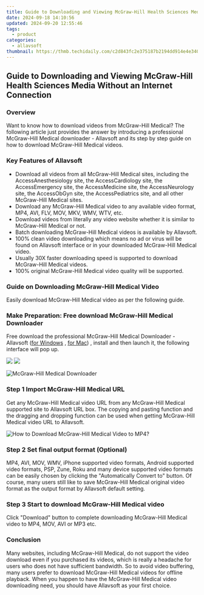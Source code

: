 ```yaml
---
title: Guide to Downloading and Viewing McGraw-Hill Health Sciences Media Without an Internet Connection
date: 2024-09-18 14:10:56
updated: 2024-09-20 12:55:46
tags:
  - product
categories:
  - allavsoft
thumbnail: https://thmb.techidaily.com/c2d843fc2e375187b2194dd914e4e340539dd6293ab4433f92ecd542eef0fd55.jpg
---
```


## Guide to Downloading and Viewing McGraw-Hill Health Sciences Media Without an Internet Connection

### Overview

Want to know how to download videos from McGraw-Hill Medical? The following article just provides the answer by introducing a professional McGraw-Hill Medical downloader - Allavsoft and its step by step guide on how to download McGraw-Hill Medical videos.

### Key Features of Allavsoft

* Download all videos from all McGraw-Hill Medical sites, including the AccessAnesthesiology site, the AccessCardiology site, the AccessEmergency site, the AccessMedicine site, the AccessNeurology site, the AccessObGyn site, the AccessPediatrics site, and all other McGraw-Hill Medical sites.
* Download any McGraw-Hill Medical video to any available video format, MP4, AVI, FLV, MOV, MKV, WMV, WTV, etc.
* Download videos from literally any video website whether it is similar to McGraw-Hill Medical or not.
* Batch downloading McGraw-Hill Medical videos is available by Allavsoft.
* 100% clean video downloading which means no ad or virus will be found on Allavsoft interface or in your downloaded McGraw-Hill Medical video.
* Usually 30X faster downloading speed is supported to download McGraw-Hill Medical videos.
* 100% original McGraw-Hill Medical video quality will be supported.

### Guide on Downloading McGraw-Hill Medical Video

Easily download McGraw-Hill Medical video as per the following guide.

### Make Preparation: Free download McGraw-Hill Medical Downloader

Free download the professional McGraw-Hill Medical Downloader - Allavsoft ([for Windows](https://tools.techidaily.com/allavsoft/products/) , [for Mac](https://tools.techidaily.com/allavsoft/products/)) , install and then launch it, the following interface will pop up.

[![](https://www.allavsoft.com/how-to/../images/how-to/free-download-win.jpg)](https://tools.techidaily.com/allavsoft/products/) [![](https://www.allavsoft.com/how-to/../images/how-to/free-download-mac.jpg)](https://tools.techidaily.com/allavsoft/products/)

![McGraw-Hill Medical Downloader](https://www.allavsoft.com/how-to/../images/allavsoft/screen-shot-600.jpg)

### Step 1 Import McGraw-Hill Medical URL

Get any McGraw-Hill Medical video URL from any McGraw-Hill Medical supported site to Allavsoft URL box. The copying and pasting function and the dragging and dropping function can be used when getting McGraw-Hill Medical video URL to Allavsoft.

![How to Download McGraw-Hill Medical Video to MP4?](https://www.allavsoft.com/how-to/../images/how-to/download-rtmp-video/download-rtmp-video.jpg)

### Step 2 Set final output format (Optional)

MP4, AVI, MOV, WMV, iPhone supported video formats, Android supported video formats, PSP, Zune, Roku and many device supported video formats can be easily chosen by clicking the "Automatically Convert to" button. Of course, many users still like to save McGraw-Hill Medical original video format as the output format by Allavsoft default setting.

### Step 3 Start to download McGraw-Hill Medical video

Click "Download" button to complete downloading McGraw-Hill Medical video to MP4, MOV, AVI or MP3 etc.

### Conclusion

Many websites, including McGraw-Hill Medical, do not support the video download even if you purchased its videos, which is really a headache for users who does not have sufficient bandwidth. So to avoid video buffering, many users prefer to download McGraw-Hill Medical videos for offline playback. When you happen to have the McGraw-Hill Medical video downloading need, you should have Allavsoft as your first choice.

<ins class="adsbygoogle"
     style="display:block"
     data-ad-format="autorelaxed"
     data-ad-client="ca-pub-7571918770474297"
     data-ad-slot="1223367746"></ins>



<ins class="adsbygoogle"
     style="display:block"
     data-ad-client="ca-pub-7571918770474297"
     data-ad-slot="8358498916"
     data-ad-format="auto"
     data-full-width-responsive="true"></ins>
